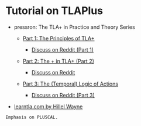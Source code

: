 # Tutorial on TLAPlus

- pressron: The TLA+ in Practice and Theory Series

  - [Part 1: The Principles of TLA+](https://pron.github.io/posts/tlaplus_part1)
    - [Discuss on Reddit (Part 1)](https://www.reddit.com/r/tlaplus/comments/6da0o5/tla_in_practice_and_theory_part_1_the_principles/)

  - [Part 2: The + in TLA+ (Part 2)](https://pron.github.io/posts/tlaplus_part2)
    - [Discuss on Reddit](https://www.reddit.com/r/tlaplus/comments/6emjp1/tla_in_practice_and_theory_part_2_the_in_tla/)
  - [Part 3: The (Temporal) Logic of Actions](https://pron.github.io/posts/tlaplus_part3)
    - [Discuss on Reddit (Part 3)](https://www.reddit.com/r/tlaplus/comments/6g152x/tla_in_practice_and_theory_part_3_the_temporal/)

- [learntla.com by Hillel Wayne](https://learntla.com/introduction/)

```
Emphasis on PLUSCAL.
```
